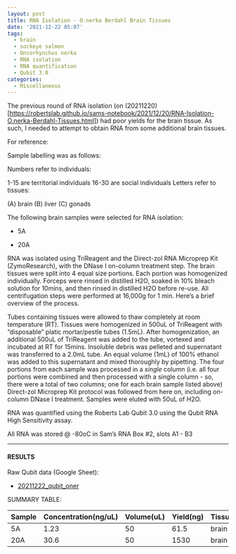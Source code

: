 ```yaml
---
layout: post
title: RNA Isolation - O.nerka Berdahl Brain Tissues
date: '2021-12-22 05:07'
tags: 
  - brain
  - sockeye salmon
  - Oncorhynchus nerka
  - RNA isolation
  - RNA quantification
  - Qubit 3.0
categories: 
  - Miscellaneous
---
```

The previous round of RNA isolation (on (20211220)[https://robertslab.github.io/sams-notebook/2021/12/20/RNA-Isolation-O.nerka-Berdahl-Tissues.html]) had poor yields for the brain tissue. As such, I needed to attempt to obtain RNA from some additional brain tissues.

For reference:

Sample labelling was as follows:

Numbers refer to individuals:

1-15 are territorial individuals
16-30 are social individuals
Letters refer to tissues:

(A) brain
(B) liver
(C) gonads

The following brain samples were selected for RNA isolation:

- 5A

- 20A

RNA was isolated using TriReagent and the Direct-zol RNA Microprep Kit (ZymoResearch), with the DNase I on-column treatment step. The brain tissues were split into 4 equal size portions. Each portion was homogenized individually. Forceps were rinsed in distilled H2O, soaked in 10% bleach solution for 10mins, and then rinsed in distilled H2O before re-use. All centrifugation steps were performed at 16,000g for 1 min. Here’s a brief overview of the process.

Tubes containing tissues were allowed to thaw completely at room temperature (RT). Tissues were homogenized in 500uL of TriReagent with “disposable” platic mortar/pestle tubes (1.5mL). After homogenization, an additional 500uL of TriReagent was added to the tube, vortexed and incubated at RT for 15mins. Insoluble debris was pelleted and supernatant was transferred to a 2.0mL tube. An equal volume (1mL) of 100% ethanol was added to this supernatant and mixed thoroughly by pipetting. The four portions from each sample was processed in a _single_ column (i.e. all four portions were combined and then processed with a single column - so, there were a total of two columns; one for each brain sample listed above) Direct-zol Microprep Kit protocol was followed from here on, including on-column DNase I treatment. Samples were eluted with 50uL of H2O.

RNA was quantified using the Roberts Lab Qubit 3.0 using the Qubit RNA High Sensitivity assay.

All RNA was stored @ -80oC in Sam’s RNA Box #2, slots A1 - B3

---

#### RESULTS

Raw Qubit data (Google Sheet):

- [20211222_qubit_oner](https://docs.google.com/spreadsheets/d/13Ki-2C7An2tI2bbQbOZsBWvijQhjNzJwoqk769HF8Fk/edit?usp=sharing)

SUMMARY TABLE:

| Sample | Concentration(ng/uL) | Volume(uL) | Yield(ng) | Tissue |
|--------|----------------------|------------|-----------|--------|
| 5A     | 1.23                 | 50         | 61.5      | brain  |
| 20A    | 30.6                 | 50         | 1530      | brain  |

